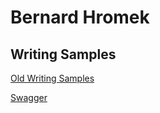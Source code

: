 # Bernard Hromek

## Writing Samples

[Old Writing Samples](https://hromek.github.io/writing-samples/)

[Swagger](https://hromek.github.io/ws/swagger-ui/)
